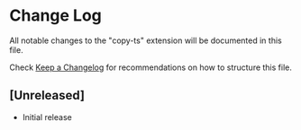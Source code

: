 # Change Log

All notable changes to the "copy-ts" extension will be documented in this file.

Check [Keep a Changelog](http://keepachangelog.com/) for recommendations on how to structure this file.

## [Unreleased]

- Initial release